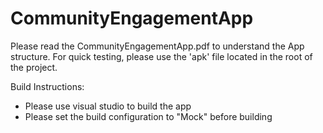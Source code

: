 # CommunityEngagementApp
Please read the CommunityEngagementApp.pdf to understand the App structure. For quick testing, please use the 'apk' file located in the root of the project.

Build Instructions:
- Please use visual studio to build the app
- Please set the build configuration to "Mock" before building
